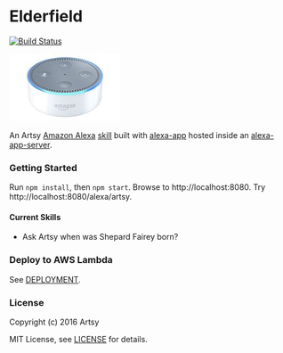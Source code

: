 # Elderfield

[![Build Status](https://travis-ci.org/artsy/elderfield.svg?branch=master)](https://travis-ci.org/artsy/elderfield)

![](images/echo-dot-2nd-gen.jpg)

An Artsy [Amazon Alexa](https://developer.amazon.com/alexa) [skill](apps/artsy) built with [alexa-app](https://www.npmjs.com/package/alexa-app) hosted inside an [alexa-app-server](https://github.com/matt-kruse/alexa-app-server).

### Getting Started

Run `npm install`, then `npm start`. Browse to http://localhost:8080. Try http://localhost:8080/alexa/artsy.

#### Current Skills

* Ask Artsy when was Shepard Fairey born?

### Deploy to AWS Lambda

See [DEPLOYMENT](DEPLOYMENT.md).

### License

Copyright (c) 2016 Artsy

MIT License, see [LICENSE](LICENSE.md) for details.
